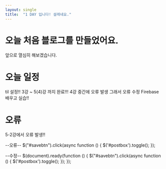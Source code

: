 ```yaml
---
layout: single
title:  "1 DAY 입니다! 설레네요."
---
```


# 오늘 처음 블로그를 만들었어요.

앞으로 열심히 해보겠습니다.

# 오늘 일정
til 설정!!
3강 ~ 5(4)강 까지 완료!!!
4강 중간에 오류 발생 그래서 오류 수정
Firebase 배우고 실습!!

# 오류
5-2강에서 오류 발생!!

--오류--
        $("#savebtn").click(async function () {
            $('#postbox').toggle();
        });

--수정--
        $(document).ready(function () {
            $("#savebtn").click(async function () {
                $('#postbox').toggle();
            });
        });

